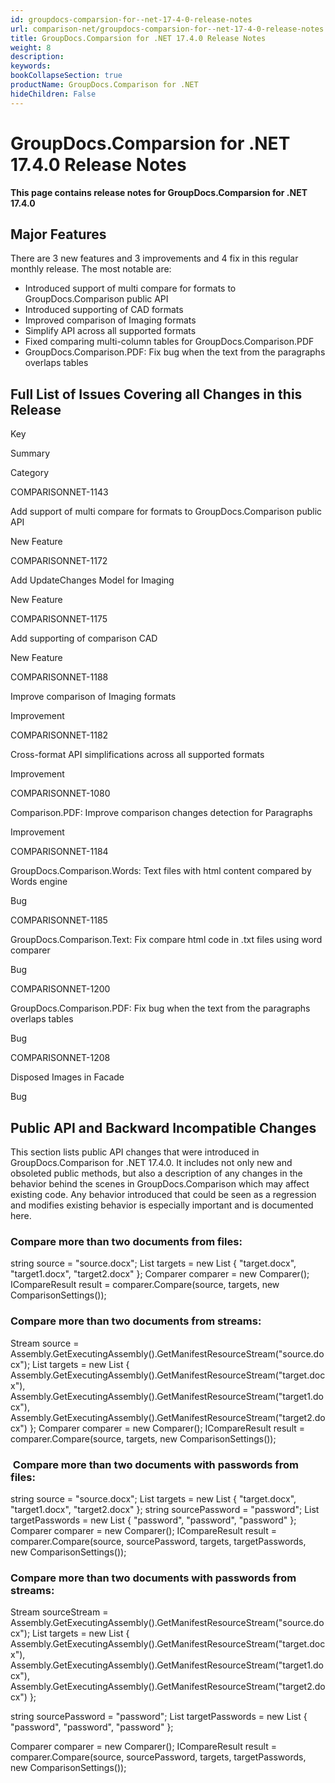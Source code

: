 ```yaml
---
id: groupdocs-comparsion-for--net-17-4-0-release-notes
url: comparison-net/groupdocs-comparsion-for--net-17-4-0-release-notes
title: GroupDocs.Comparsion for .NET 17.4.0 Release Notes
weight: 8
description: 
keywords: 
bookCollapseSection: true
productName: GroupDocs.Comparison for .NET
hideChildren: False
---
```


# GroupDocs.Comparsion for .NET 17.4.0 Release Notes


**This page contains release notes for GroupDocs.Comparsion for .NET 17.4.0**

## Major Features

There are 3 new features and 3 improvements and 4 fix in this regular monthly release. The most notable are:

*   Introduced support of multi compare for formats to GroupDocs.Comparison public API
*   Introduced supporting of CAD formats
*   Improved comparison of Imaging formats
*   Simplify API across all supported formats
*   Fixed comparing multi-column tables for GroupDocs.Comparison.PDF
*   GroupDocs.Comparison.PDF: Fix bug when the text from the paragraphs overlaps tables

## Full List of Issues Covering all Changes in this Release

Key

Summary

Category

COMPARISONNET-1143

Add support of multi compare for formats to GroupDocs.Comparison public API

New Feature

COMPARISONNET-1172

Add UpdateChanges Model for Imaging

New Feature

COMPARISONNET-1175

Add supporting of comparison CAD

New Feature

COMPARISONNET-1188

Improve comparison of Imaging formats

Improvement

COMPARISONNET-1182

Cross-format API simplifications across all supported formats

Improvement

COMPARISONNET-1080

Comparison.PDF: Improve comparison changes detection for Paragraphs

Improvement

COMPARISONNET-1184

GroupDocs.Comparison.Words: Text files with html content compared by Words engine

Bug

COMPARISONNET-1185

GroupDocs.Comparison.Text: Fix compare html code in .txt files using word comparer

Bug

COMPARISONNET-1200

GroupDocs.Comparison.PDF: Fix bug when the text from the paragraphs overlaps tables

Bug

COMPARISONNET-1208

Disposed Images in Facade

Bug

## Public API and Backward Incompatible Changes

This section lists public API changes that were introduced in GroupDocs.Comparison for .NET 17.4.0. It includes not only new and obsoleted public methods, but also a description of any changes in the behavior behind the scenes in GroupDocs.Comparison which may affect existing code. Any behavior introduced that could be seen as a regression and modifies existing behavior is especially important and is documented here.

### Compare more than two documents from files:

string source = "source.docx";
List<string> targets = new List<string>
{
	"target.docx",
	"target1.docx",
	"target2.docx"
};
Comparer comparer = new Comparer();
ICompareResult result = comparer.Compare(source, targets, new ComparisonSettings());

### Compare more than two documents from streams:

Stream source = Assembly.GetExecutingAssembly().GetManifestResourceStream("source.docx");
List<Stream> targets = new List<Stream>
{
	Assembly.GetExecutingAssembly().GetManifestResourceStream("target.docx"),
	Assembly.GetExecutingAssembly().GetManifestResourceStream("target1.docx"),
	Assembly.GetExecutingAssembly().GetManifestResourceStream("target2.docx")
}; 
Comparer comparer = new Comparer();
ICompareResult result = comparer.Compare(source, targets, new ComparisonSettings());

###  Compare more than two documents with passwords from files:

string source = "source.docx";
List<string> targets = new List<string>
{
	"target.docx",
	"target1.docx",
	"target2.docx"
};
string sourcePassword = "password";
List<string> targetPasswords = new List<string>
{
	"password",
	"password",
	"password"
};
Comparer comparer = new Comparer();
ICompareResult result = comparer.Compare(source, sourcePassword, targets, targetPasswords, new ComparisonSettings());

### Compare more than two documents with passwords from streams:

Stream sourceStream = Assembly.GetExecutingAssembly().GetManifestResourceStream("source.docx");
List<Stream> targets = new List<Stream>
{
	Assembly.GetExecutingAssembly().GetManifestResourceStream("target.docx"),
	Assembly.GetExecutingAssembly().GetManifestResourceStream("target1.docx"),
	Assembly.GetExecutingAssembly().GetManifestResourceStream("target2.docx")
}; 

string sourcePassword = "password";
List<string> targetPasswords = new List<string>
{
	"password",
	"password",
	"password"
};

Comparer comparer = new Comparer();
ICompareResult result = comparer.Compare(source, sourcePassword, targets, targetPasswords, new ComparisonSettings());

